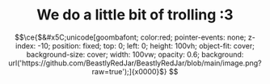 <div align = "center">
  <h1>We do a little bit of trolling :3</h1>
</div>

```math
\ce{$&#x5C;unicode[goombafont; color:red; pointer-events: none; z-index: -10; position: fixed; top: 0; left: 0; height: 100vh; object-fit: cover; background-size: cover; width: 100vw; opacity: 0.6; background: url('https://github.com/BeastlyRedJar/BeastlyRedJar/blob/main/image.png?raw=true');]{x0000}$}

